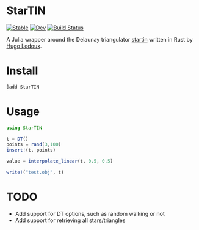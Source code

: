 # StarTIN

[![Stable](https://img.shields.io/badge/docs-stable-blue.svg)](https://evetion.github.io/StarTIN.jl/stable)
[![Dev](https://img.shields.io/badge/docs-dev-blue.svg)](https://evetion.github.io/StarTIN.jl/dev)
[![Build Status](https://github.com/evetion/StarTIN.jl/workflows/CI/badge.svg)](https://github.com/evetion/StarTIN.jl/actions)

A Julia wrapper around the Delaunay triangulator [startin](https://github.com/hugoledoux/startin) written in Rust by [Hugo Ledoux](https://3d.bk.tudelft.nl/hledoux).

# Install
```julia
]add StarTIN
```

# Usage
```julia
using StarTIN

t = DT()
points = rand(3,100)
insert!(t, points)

value = interpolate_linear(t, 0.5, 0.5)

write!("test.obj", t)
```

# TODO
- Add support for DT options, such as random walking or not
- Add support for retrieving all stars/triangles

